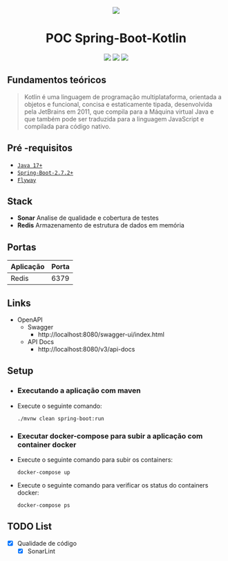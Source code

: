 <div align="center">

![](https://img.shields.io/badge/Status-Concluído-brightgreen)
</div>

<div align="center">

# POC Spring-Boot-Kotlin
![](https://img.shields.io/badge/Autor-Ronnie%20Mikihiro%20Sato%20Lopes-brightgreen)
![](https://img.shields.io/badge/Language-kotlin-brightgreen)
![](https://img.shields.io/badge/Framework-springboot-brightgreen)
</div>

## Fundamentos teóricos

> Kotlin é uma linguagem de programação multiplataforma, orientada a objetos e funcional, concisa e estaticamente tipada, desenvolvida pela JetBrains em 2011, que compila para a Máquina virtual Java e que também pode ser traduzida para a linguagem JavaScript e compilada para código nativo.

##  Pré -requisitos

- [ `Java 17+` ](https://www.oracle.com/java/technologies/downloads/#java17)
- [ `Spring-Boot-2.7.2+` ](https://start.spring.io/)
- [ `Flyway` ](https://flywaydb.org/)

## Stack
- **Sonar** Analise de qualidade e cobertura de testes
- **Redis** Armazenamento de estrutura de dados em memória

## Portas
| Aplicação          | Porta |
|--------------------|-------|
| Redis              | 6379  |


## Links

- OpenAPI
    - Swagger
        - http://localhost:8080/swagger-ui/index.html
    - API Docs
        - http://localhost:8080/v3/api-docs

## Setup

- ### Executando a aplicação com maven
- Execute o seguinte comando:
  ```
  ./mvnw clean spring-boot:run
  ```

- ### Executar docker-compose para subir a aplicação com container docker
- Execute o seguinte comando para subir os containers:
  ```
  docker-compose up
  ```
- Execute o seguinte comando para verificar os status do containers docker:
  ```
  docker-compose ps
  ```

## TODO List

- [x] Qualidade de código
    - [x] SonarLint
